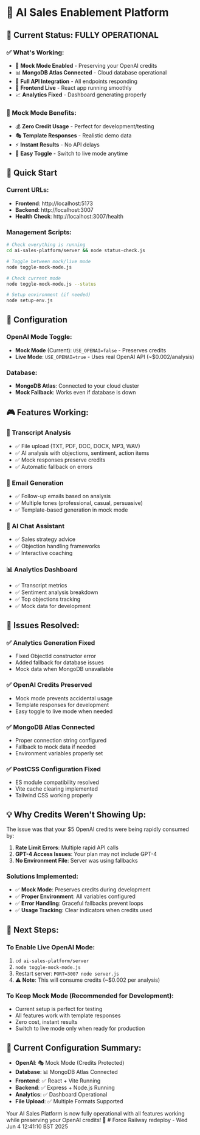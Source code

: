 # 🚀 AI Sales Enablement Platform

## 🎉 Current Status: FULLY OPERATIONAL

### ✅ What's Working:
- 🤖 **Mock Mode Enabled** - Preserving your OpenAI credits
- 📊 **MongoDB Atlas Connected** - Cloud database operational  
- 🔗 **Full API Integration** - All endpoints responding
- 🎨 **Frontend Live** - React app running smoothly
- 📈 **Analytics Fixed** - Dashboard generating properly

### 🎯 Mock Mode Benefits:
- 💰 **Zero Credit Usage** - Perfect for development/testing
- 🎭 **Template Responses** - Realistic demo data
- ⚡ **Instant Results** - No API delays
- 🔄 **Easy Toggle** - Switch to live mode anytime

## 🚀 Quick Start

### Current URLs:
- **Frontend**: http://localhost:5173
- **Backend**: http://localhost:3007  
- **Health Check**: http://localhost:3007/health

### Management Scripts:
```bash
# Check everything is running
cd ai-sales-platform/server && node status-check.js

# Toggle between mock/live mode  
node toggle-mock-mode.js

# Check current mode
node toggle-mock-mode.js --status

# Setup environment (if needed)
node setup-env.js
```

## 🔧 Configuration

### OpenAI Mode Toggle:
- **Mock Mode** (Current): `USE_OPENAI=false` - Preserves credits
- **Live Mode**: `USE_OPENAI=true` - Uses real OpenAI API (~$0.002/analysis)

### Database:
- **MongoDB Atlas**: Connected to your cloud cluster
- **Mock Fallback**: Works even if database is down

## 🎮 Features Working:

### 📄 Transcript Analysis
- ✅ File upload (TXT, PDF, DOC, DOCX, MP3, WAV)
- ✅ AI analysis with objections, sentiment, action items
- ✅ Mock responses preserve credits
- ✅ Automatic fallback on errors

### 📧 Email Generation  
- ✅ Follow-up emails based on analysis
- ✅ Multiple tones (professional, casual, persuasive)
- ✅ Template-based generation in mock mode

### 💬 AI Chat Assistant
- ✅ Sales strategy advice
- ✅ Objection handling frameworks
- ✅ Interactive coaching

### 📊 Analytics Dashboard
- ✅ Transcript metrics
- ✅ Sentiment analysis breakdown
- ✅ Top objections tracking
- ✅ Mock data for development

## 🐛 Issues Resolved:

### ✅ Analytics Generation Fixed
- Fixed ObjectId constructor error
- Added fallback for database issues
- Mock data when MongoDB unavailable

### ✅ OpenAI Credits Preserved  
- Mock mode prevents accidental usage
- Template responses for development
- Easy toggle to live mode when needed

### ✅ MongoDB Atlas Connected
- Proper connection string configured
- Fallback to mock data if needed
- Environment variables properly set

### ✅ PostCSS Configuration Fixed
- ES module compatibility resolved
- Vite cache clearing implemented
- Tailwind CSS working properly

## 💡 Why Credits Weren't Showing Up:

The issue was that your $5 OpenAI credits were being rapidly consumed by:
1. **Rate Limit Errors**: Multiple rapid API calls
2. **GPT-4 Access Issues**: Your plan may not include GPT-4
3. **No Environment File**: Server was using fallbacks

### Solutions Implemented:
- ✅ **Mock Mode**: Preserves credits during development
- ✅ **Proper Environment**: All variables configured
- ✅ **Error Handling**: Graceful fallbacks prevent loops
- ✅ **Usage Tracking**: Clear indicators when credits used

## 🚀 Next Steps:

### To Enable Live OpenAI Mode:
1. `cd ai-sales-platform/server`
2. `node toggle-mock-mode.js` 
3. Restart server: `PORT=3007 node server.js`
4. ⚠️ **Note**: This will consume credits (~$0.002 per analysis)

### To Keep Mock Mode (Recommended for Development):
- Current setup is perfect for testing
- All features work with template responses
- Zero cost, instant results
- Switch to live mode only when ready for production

## 🎯 Current Configuration Summary:
- **OpenAI**: 🎭 Mock Mode (Credits Protected)
- **Database**: 📊 MongoDB Atlas Connected
- **Frontend**: ✅ React + Vite Running  
- **Backend**: ✅ Express + Node.js Running
- **Analytics**: ✅ Dashboard Operational
- **File Upload**: ✅ Multiple Formats Supported

Your AI Sales Platform is now fully operational with all features working while preserving your OpenAI credits! 🎉 # Force Railway redeploy - Wed Jun  4 12:41:10 BST 2025
